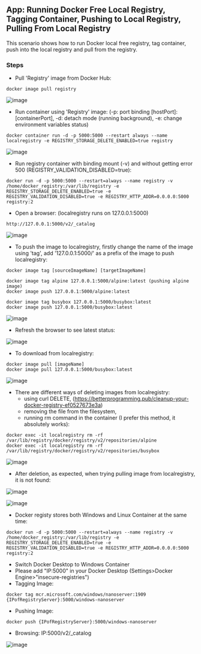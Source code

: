 ## App: Running Docker Free Local Registry, Tagging Container, Pushing to Local Registry, Pulling From Local Registry

This scenario shows how to run Docker local free registry, tag container, push into the local registry and pull from the registry.

### Steps
- Pull 'Registry' image from Docker Hub:
```
docker image pull registry
```
![image](https://user-images.githubusercontent.com/10358317/113844384-b5717e00-9794-11eb-8b17-13e14fc2cac7.png)

- Run container using 'Registry' image: (-p: port binding [hostPort]:[containerPort], -d: detach mode (running background), -e: change environment variables status)
```
docker container run -d -p 5000:5000 --restart always --name localregistry -e REGISTRY_STORAGE_DELETE_ENABLED=true registry
```

![image](https://user-images.githubusercontent.com/10358317/113854337-0e461400-979f-11eb-9d33-b0eddc9b479f.png)

- Run registry container with binding mount (-v) and without getting error 500 (REGISTRY_VALIDATION_DISABLED=true):
```
docker run -d -p 5000:5000 --restart=always --name registry -v /home/docker_registry:/var/lib/registry -e REGISTRY_STORAGE_DELETE_ENABLED=true -e REGISTRY_VALIDATION_DISABLED=true -e REGISTRY_HTTP_ADDR=0.0.0.0:5000 registry:2
```

- Open a browser: (localregistry runs on 127.0.0.1:5000)
```
http://127.0.0.1:5000/v2/_catalog
```
![image](https://user-images.githubusercontent.com/10358317/113844968-4f392b00-9795-11eb-8c17-8639d518e1af.png)

- To push the image to localregistry, firstly change the name of the image using 'tag', add '127.0.0.1:5000/' as a prefix of the image to push localregistry:
```
docker image tag [sourceImageName] [targetImageName]
```
```
docker image tag alpine 127.0.0.1:5000/alpine:latest (pushing alpine image)
docker image push 127.0.0.1:5000/alpine:latest
```
```
docker image tag busybox 127.0.0.1:5000/busybox:latest
docker image push 127.0.0.1:5000/busybox:latest
```
![image](https://user-images.githubusercontent.com/10358317/113845465-d6869e80-9795-11eb-8c8a-4bab2261e153.png)

- Refresh the browser to see latest status:

![image](https://user-images.githubusercontent.com/10358317/113846436-bf947c00-9796-11eb-8527-d7a0799b3359.png)

- To download from localregistry:
```
docker image pull [imageName]
docker image pull 127.0.0.1:5000/busybox:latest
```

![image](https://user-images.githubusercontent.com/10358317/113855031-d7bcc900-979f-11eb-9610-03d21ab12dd0.png)

- There are different ways of deleting images from localregistry: 
  - using curl DELETE,  (https://betterprogramming.pub/cleanup-your-docker-registry-ef0527673e3a)
  - removing the file from the filesystem,
  - running rm command in the container (I prefer this method, it absolutely works):
  
```
docker exec -it localregistry rm -rf /var/lib/registry/docker/registry/v2/repositories/alpine
docker exec -it localregistry rm -rf /var/lib/registry/docker/registry/v2/repositories/busybox
```
![image](https://user-images.githubusercontent.com/10358317/113854846-a04e1c80-979f-11eb-988d-454cabc91bbe.png)

- After deletion, as expected, when trying pulling image from localregistry, it is not found:

![image](https://user-images.githubusercontent.com/10358317/113855229-16eb1a00-97a0-11eb-93f8-6911557ac502.png)

![image](https://user-images.githubusercontent.com/10358317/113855252-20748200-97a0-11eb-952b-df5efc69eea8.png)

- Docker registy stores both Windows and Linux Container at the same time:
```
docker run -d -p 5000:5000 --restart=always --name registry -v /home/docker_registry:/var/lib/registry -e REGISTRY_STORAGE_DELETE_ENABLED=true -e REGISTRY_VALIDATION_DISABLED=true -e REGISTRY_HTTP_ADDR=0.0.0.0:5000 registry:2
```
- Switch Docker Desktop to Windows Container
- Please add  "IP:5000" in your Docker Desktop (Settings>Docker Engine>"insecure-registries")
- Tagging Image: 
```
docker tag mcr.microsoft.com/windows/nanoserver:1909 {IPofRegistryServer}:5000/windows-nanoserver
```
- Pushing Image: 
```
docker push {IPofRegistryServer}:5000/windows-nanoserver
```
- Browsing: IP:5000/v2/_catalog

![image](https://user-images.githubusercontent.com/10358317/129181056-7a0040ac-cc08-4298-a38d-49c1f0c8d355.png)
